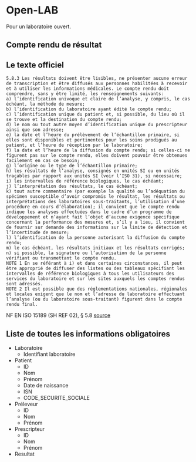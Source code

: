 
# Open-LAB

Pour un laboratoire ouvert.

## 

## Compte rendu de résultat



## Le texte officiel
```text
5.8.3 Les résultats doivent être lisibles, ne présenter aucune erreur de transcription et être diffusés aux personnes habilitées à recevoir et à utiliser les informations médicales. Le compte rendu doit comprendre, sans y être limité, les renseignements suivants:
a) l’identification univoque et claire de l’analyse, y compris, le cas échéant, la méthode de mesure;
b) l’identification du laboratoire ayant édité le compte rendu;
c) l’identification unique du patient et, si possible, du lieu où il se trouve et la destination du compte rendu;
d) le nom ou tout autre moyen d’identification unique du prescripteur ainsi que son adresse;
e) la date et l’heure du prélèvement de l’échantillon primaire, si elles sont disponibles et pertinentes pour les soins prodigués au patient, et l’heure de réception par le laboratoire;
f) la date et l’heure de la diffusion du compte rendu; si celles-ci ne figurent pas sur le compte rendu, elles doivent pouvoir être obtenues facilement en cas ce besoin;
g) l’origine ou le type de l’échantillon primaire;
h) les résultats de l’analyse, consignés en unités SI ou en unités traçables par rapport aux unités SI (voir l’ISO 31), si nécessaire;
i) les intervalles de référence biologiques, le cas échéant;
j) l’interprétation des résultats, le cas échéant;
k) tout autre commentaire (par exemple la qualité ou l’adéquation du spécimen susceptible d’avoir compromis le résultat, les résultats ou interprétations des laboratoires sous-traitants, l’utilisation d’une procédure en cours d’élaboration); il convient que le compte rendu indique les analyses effectuées dans le cadre d’un programme de développement et n’ayant fait l’objet d’aucune exigence spécifique concernant la performance des mesures et, s’il y a lieu, il convient de fournir sur demande des informations sur la limite de détection et l’incertitude de mesure;
l) l’identification de la personne autorisant la diffusion du compte rendu;
m) le cas échéant, les résultats initiaux et les résultats corrigés;
n) si possible, la signature ou l’autorisation de la personne vérifiant ou transmettant le compte rendu.
NOTE 1 En se référant à i) et dans certaines circonstances, il peut être approprié de diffuser des listes ou des tableaux spécifiant les intervalles de référence biologiques à tous les utilisateurs des services du laboratoire et sur les sites auxquels les comptes rendus sont adressés.
NOTE 2 Il est possible que des réglementations nationales, régionales et locales exigent que le nom et l’adresse du laboratoire effectuant l’analyse (ou du laboratoire sous-traitant) figurent dans le compte rendu final.
```

NF EN ISO 15189 (SH REF 02), § 5.8
[source](https://github.com/ubilab-engineering/hl7/raw/master/doc/cofrac/SH-REF-02.pdf)



## Liste de toutes les informations obligatoires
 * Laboratoire
   * Identifiant laboratoire 
 * Patient 
    * ID
    * Nom
    * Prénom 
    * Date de naissance
    * ISN
    * CODE_SECURITE_SOCIALE
 * Préleveur
    * ID
    * Nom
    * Prénom
 * Prescripteur
    * ID
    * Nom
    * Prénom
 * Resultat
  
 
